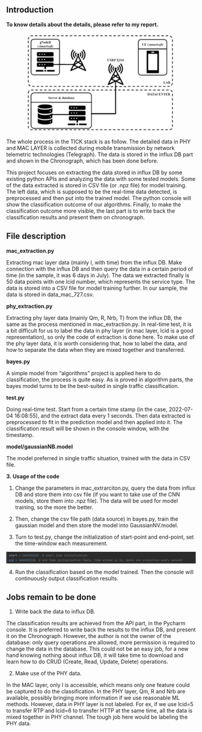 ##  **Introduction**

**To know details about the details, please refer to my report.**

<div align=center><img src='images/1.jpg' align=center></div>


The whole process in the TICK stack is as follow. The detailed data in PHY and MAC LAYER is collected during mobile transmission by network telemetric technologies (Telegraph). The data is stored in the influx DB part and shown in the Chronograph, which has been done before. 

This project focuses on extracting the data stored in influx DB by some existing python APIs and analyzing the data with some tested models. Some of the data extracted is stored in CSV file (or .npz file) for model training. The left data, which is supposed to be the real-time data detected, is preprocessed and then put into the trained model. The python console will show the classification outcome of our algorithms. Finally, to make the classification outcome more visible, the last part is to write back the classification results and present them on chronograph.

 

## **File description**

**mac_extraction.py**

Extracting mac layer data (mainly l, with time) from the influx DB. Make connection with the influx DB and then query the data in a certain period of time (in the sample, it was 6 days in July). The data we extracted finally is 50 data points with one lcid number, which represents the service type. The data is stored into a CSV file for model training further. In our sample, the data is stored in data_mac_727.csv.

 

**phy_extraction.py**

Extracting phy layer data (mainly Qm, R, Nrb, T) from the influx DB, the same as the process mentioned in mac_extraction.py. In real-time test, it is a bit difficult for us to label the data in phy layer (in mac layer, lcid is a good representation), so only the code of extraction is done here. To make use of the phy layer data, it is worth considering that, how to label the data, and how to separate the data when they are mixed together and transferred.

 

**bayes.py**

A simple model from “algorithms” project is applied here to do classification, the process is quite easy. As is proved in algorithm parts, the bayes model turns to be the best-suited in single traffic classification.

 

**test.py**

Doing real-time test. Start from a certain time stamp (in the case, 2022-07-04 16:08:55), and the extract data every 1 seconds. Then data extracted is preprocessed to fit in the prediction model and then applied into it. The classification result will be shown in the console window, with the timestamp.

 

**model/gaussianNB.model**

The model preferred in single traffic situation, trained with the data in CSV file.

 

**3.**   **Usage of the code**

1. Change the parameters in mac_extrarciton.py, query the data from influx DB and store them into csv file (if you want to take use of the CNN models, store them into .npz file). The data will be used for model training, so the more the better.

2.  Then, change the csv file path (data source) in bayes.py, train the gaussian model and then store the model into GaussianNV.model. 

3.  Turn to test.py, change the initialization of start-point and end-point, set the time-window each measurement.

<div align=center><img src='images/2.jpg' align=center></div>

4.  Run the classification based on the model trained. Then the console will continuously output classification results.

 

## **Jobs remain to be done**

1.  Write back the data to influx DB.

The classification results are achieved from the API part, in the Pycharm console. It is preferred to write back the results to the influx DB, and present it on the Chronograph. However, the author is not the owner of the database: only query operations are allowed, more permission is required to change the data in the database. This could not be an easy job, for a new hand knowing nothing about influx DB, it will take time to download and learn how to do CRUD (Create, Read, Update, Delete) operations.

2.  Make use of the PHY data.

In the MAC layer, only l is accessible, which means only one feature could be captured to do the classification. In the PHY layer, Qm, R and Nrb are available, possibly bringing more information if we use reasonable ML methods. However, data in PHY layer is not labeled. For ex, if we use lcid=5 to transfer RTP and lcid=6 to transfer HTTP at the same time, all the data is mixed together in PHY channel. The tough job here would be labeling the PHY data.